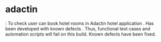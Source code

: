 # adactin
: To check user can book hotel rooms in Adactin hotel application . Has been developed with known defects . Thus, functional test cases and automation scripts will fail on this build. Known defects have been fixed.
